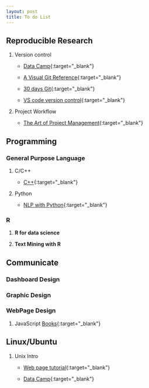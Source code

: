 ```yaml
---
layout: post
title: To do List
---
```


## Reproducible Research

1. Version control
    - [Data Camp](https://www.datacamp.com/courses/introduction-to-git-for-data-science){:target="_blank"}
    
    - [A Visual Git Reference](http://marklodato.github.io/visual-git-guide/index-en.html){:target="_blank"}
    
    - [30 days Git](https://github.com/doggy8088/Learn-Git-in-30-days/blob/master/zh-tw/README.md){:target="_blank"}
    
    - [VS code version control](https://code.visualstudio.com/docs/editor/versioncontrol#_git-support){:target="_blank"}

2. Project Workflow
    - [The Art of Project Management](https://drive.google.com/file/d/1J8nqID81m6TYOzEEDrE6M7jSaiLr98y-/view?usp=sharing){:target="_blank"}

## Programming

### General Purpose Language

1. C/C++
    - [C++](https://en.m.wikibooks.org/wiki/C%2B%2B_Programming){:target="_blank"}

2. Python
    - [NLP with Python](https://drive.google.com/file/d/1KvcIxJ0h1kFngERW8jzfmF1y25n_UFQ_/view?usp=sharing){:target="_blank"}

### R

1. **R for data science**

2. **Text Mining with R**

## Communicate

### Dashboard Design

### Graphic Design

### WebPage Design

1. JavaScript [Books](https://drive.google.com/drive/folders/1rB0EA-on4JvX1CVW9GrPst9e5rppHeja?usp=sharing){:target="_blank"}


## Linux/Ubuntu

1. Unix Intro 
    - [Web page tutorial](http://www.ee.surrey.ac.uk/Teaching/Unix/){:target="_blank"}
    
    - [Data Camp](https://www.datacamp.com/courses/introduction-to-shell-for-data-science){:target="_blank"}